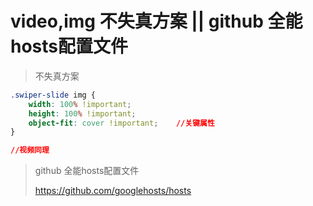 # video,img 不失真方案  || github 全能hosts配置文件



> 不失真方案



```css
.swiper-slide img {
    width: 100% !important;
    height: 100% !important;
    object-fit: cover !important;    //关键属性
}

//视频同理

```



> github 全能hosts配置文件
>
> https://github.com/googlehosts/hosts